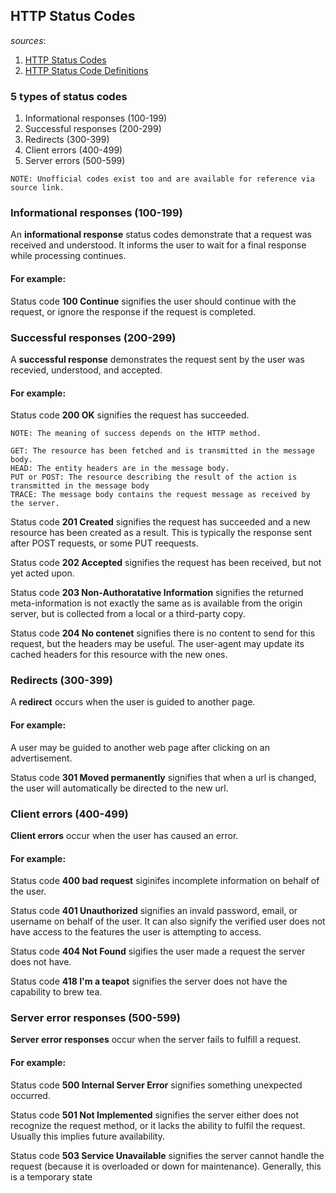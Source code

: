 ## HTTP Status Codes

_sources_: 
1. [HTTP Status Codes](https://developer.mozilla.org/en-US/docs/Web/HTTP/Status )
2. [HTTP Status Code Definitions](https://en.wikipedia.org/wiki/List_of_HTTP_status_codes#:~:text=An%20informational%20response%20indicates%20that,terminated%20by%20an%20empty%20line.)

### 5 types of status codes

1. Informational responses (100-199)
2. Successful responses (200-299)
3. Redirects (300-399)
4. Client errors (400-499)
5. Server errors (500-599)

```
NOTE: Unofficial codes exist too and are available for reference via source link.
```

### Informational responses (100-199)

An **informational response** status codes demonstrate that a request was received and understood. It informs the user to wait for a final response while processing continues.   

#### For example: 
Status code **100 Continue** signifies the user should continue with the request, or ignore the response if the request is completed.

### Successful responses (200-299)

A **successful response** demonstrates the request sent by the user was recevied, understood, and accepted. 

#### For example: 

Status code **200 OK** signifies the request has succeeded. 

```
NOTE: The meaning of success depends on the HTTP method.

GET: The resource has been fetched and is transmitted in the message body. 
HEAD: The entity headers are in the message body.
PUT or POST: The resource describing the result of the action is transmitted in the message body
TRACE: The message body contains the request message as received by the server. 
```
Status code **201 Created** signifies the request has succeeded and a new resource has been created as a result. This is typically the response sent after POST requests, or some PUT reequests. 

Status code **202 Accepted** signifies the request has been received, but not yet acted upon.

Status code **203 Non-Authoratative Information** signifies the returned meta-information is not exactly the same as is available from the origin server, but is collected from a local or a third-party copy.  

Status code **204 No contenet** signifies there is no content to send for this request, but the headers may be useful. The user-agent may update its cached headers for this resource with the new ones.

### Redirects (300-399) 

A **redirect** occurs when the user is guided to another page. 

#### For example: 

A user may be guided to another web page after clicking on an advertisement. 

Status code **301 Moved permanently** signifies that when a url is changed, the user will automatically be directed to the new url. 

### Client errors (400-499)

**Client errors** occur when the user has caused an error. 

#### For example: 

Status code **400 bad request** siginifes incomplete information on behalf of the user. 

Status code **401 Unauthorized** signifies an invald password, email, or username on behalf of the user. It can also signify the verified user does not have access to the features the user is attempting to access.  

Status code **404 Not Found** sigifies the user made a request the server does not have. 

Status code **418 I'm a teapot** signifies the server does not have the capability to brew tea. 

### Server error responses (500-599)

**Server error responses** occur when the server fails to fulfill a request. 

#### For example: 

Status code **500 Internal Server Error** signifies something unexpected occurred.

Status code **501 Not Implemented** signifies the server either does not recognize the request method, or it lacks the ability to fulfil the request. Usually this implies future availability. 

Status code **503 Service Unavailable** signifies the server cannot handle the request (because it is overloaded or down for maintenance). Generally, this is a temporary state